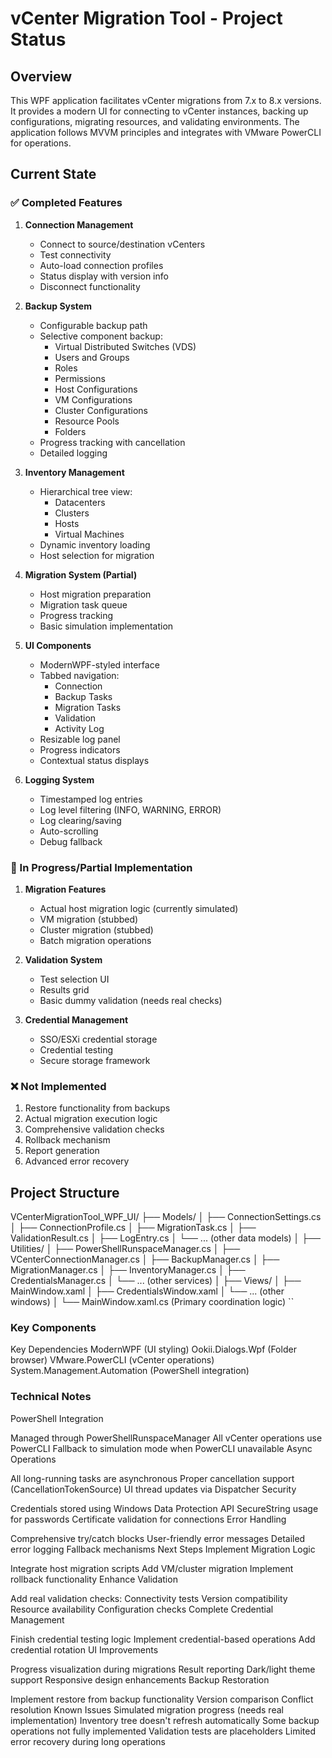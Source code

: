 ﻿# vCenter Migration Tool - Project Status

## Overview
This WPF application facilitates vCenter migrations from 7.x to 8.x versions. It provides a modern UI for connecting to vCenter instances, backing up configurations, migrating resources, and validating environments. The application follows MVVM principles and integrates with VMware PowerCLI for operations.

## Current State
### ✅ Completed Features
1. **Connection Management**
   - Connect to source/destination vCenters
   - Test connectivity
   - Auto-load connection profiles
   - Status display with version info
   - Disconnect functionality

2. **Backup System**
   - Configurable backup path
   - Selective component backup:
     - Virtual Distributed Switches (VDS)
     - Users and Groups
     - Roles
     - Permissions
     - Host Configurations
     - VM Configurations
     - Cluster Configurations
     - Resource Pools
     - Folders
   - Progress tracking with cancellation
   - Detailed logging

3. **Inventory Management**
   - Hierarchical tree view:
     - Datacenters
     - Clusters
     - Hosts
     - Virtual Machines
   - Dynamic inventory loading
   - Host selection for migration

4. **Migration System (Partial)**
   - Host migration preparation
   - Migration task queue
   - Progress tracking
   - Basic simulation implementation

5. **UI Components**
   - ModernWPF-styled interface
   - Tabbed navigation:
     - Connection
     - Backup Tasks
     - Migration Tasks
     - Validation
     - Activity Log
   - Resizable log panel
   - Progress indicators
   - Contextual status displays

6. **Logging System**
   - Timestamped log entries
   - Log level filtering (INFO, WARNING, ERROR)
   - Log clearing/saving
   - Auto-scrolling
   - Debug fallback

### 🚧 In Progress/Partial Implementation
1. **Migration Features**
   - Actual host migration logic (currently simulated)
   - VM migration (stubbed)
   - Cluster migration (stubbed)
   - Batch migration operations

2. **Validation System**
   - Test selection UI
   - Results grid
   - Basic dummy validation (needs real checks)

3. **Credential Management**
   - SSO/ESXi credential storage
   - Credential testing
   - Secure storage framework

### ❌ Not Implemented
1. Restore functionality from backups
2. Actual migration execution logic
3. Comprehensive validation checks
4. Rollback mechanism
5. Report generation
6. Advanced error recovery

## Project Structure

VCenterMigrationTool_WPF_UI/
├── Models/
│ ├── ConnectionSettings.cs
│ ├── ConnectionProfile.cs
│ ├── MigrationTask.cs
│ ├── ValidationResult.cs
│ ├── LogEntry.cs
│ └── ... (other data models)
│
├── Utilities/
│ ├── PowerShellRunspaceManager.cs
│ ├── VCenterConnectionManager.cs
│ ├── BackupManager.cs
│ ├── MigrationManager.cs
│ ├── InventoryManager.cs
│ ├── CredentialsManager.cs
│ └── ... (other services)
│
├── Views/
│ ├── MainWindow.xaml
│ ├── CredentialsWindow.xaml
│ └── ... (other windows)
│
└── MainWindow.xaml.cs (Primary coordination logic)
``
### Key Components
Key Dependencies
ModernWPF (UI styling)
Ookii.Dialogs.Wpf (Folder browser)
VMware.PowerCLI (vCenter operations)
System.Management.Automation (PowerShell integration)

### Technical Notes

PowerShell Integration

Managed through PowerShellRunspaceManager
All vCenter operations use PowerCLI
Fallback to simulation mode when PowerCLI unavailable
Async Operations

All long-running tasks are asynchronous
Proper cancellation support (CancellationTokenSource)
UI thread updates via Dispatcher
Security

Credentials stored using Windows Data Protection API
SecureString usage for passwords
Certificate validation for connections
Error Handling

Comprehensive try/catch blocks
User-friendly error messages
Detailed error logging
Fallback mechanisms
Next Steps
Implement Migration Logic

Integrate host migration scripts
Add VM/cluster migration
Implement rollback functionality
Enhance Validation

Add real validation checks:
Connectivity tests
Version compatibility
Resource availability
Configuration checks
Complete Credential Management

Finish credential testing logic
Implement credential-based operations
Add credential rotation
UI Improvements

Progress visualization during migrations
Result reporting
Dark/light theme support
Responsive design enhancements
Backup Restoration

Implement restore from backup functionality
Version comparison
Conflict resolution
Known Issues
Simulated migration progress (needs real implementation)
Inventory tree doesn't refresh automatically
Some backup operations not fully implemented
Validation tests are placeholders
Limited error recovery during long operations